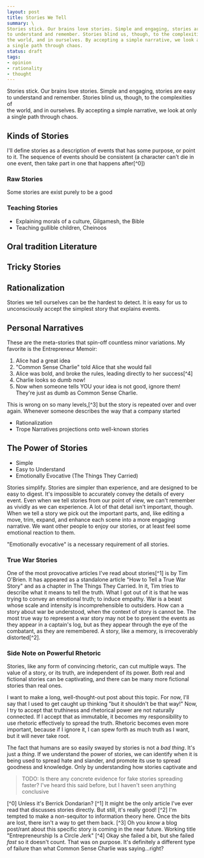 ```yaml
---
layout: post
title: Stories We Tell
summary: \
Stories stick. Our brains love stories. Simple and engaging, stories are easy \
to understand and remember. Stories blind us, though, to the complexities of \
the world, and in ourselves. By accepting a simple narrative, we look at only \
a single path through chaos.
status: draft
tags:
- opinion
- rationality
- thought
---
```


Stories stick. Our brains love stories. Simple and engaging, stories are easy \
to understand and remember. Stories blind us, though, to the complexities of \
the world, and in ourselves. By accepting a simple narrative, we look at only \
a single path through chaos.

<!-- EXCERPT -->

## Kinds of Stories

I'll define stories as a description of events that has some purpose, or point to it. The sequence of events should be consistent (a character can't die in one event, then take part in one that happens after[^0])

### Raw Stories

Some stories are exist purely to be a good 

### Teaching Stories

- Explaining morals of a culture, Gilgamesh, the Bible
- Teaching gullible children, Cheinoos

Oral tradition
Literature
  - 

## Tricky Stories

## Rationalization

Stories we tell ourselves can be the hardest to detect. It is easy for us to unconsciously accept the simplest story that explains events.

## Personal Narratives

These are the meta-stories that spin-off countless minor variations. My favorite is the Entrepreneur Memoir:

1. Alice had a great idea
2. "Common Sense Charlie" told Alice that she would fail
3. Alice was bold, and broke the rules, leading directly to her success[^4]
4. Charlie looks so dumb now!
5. Now when someone tells YOU your idea is not good, ignore them! They're just as dumb as Common Sense Charlie.

This is wrong on so many levels,[^3] but the story is repeated over and over again. Whenever someone describes the way that a company started 


  - Rationalization
  - Trope Narratives projections onto well-known stories

## The Power of Stories

- Simple
- Easy to Understand
- Emotionally Evocative (The Things They Carried)

Stories simplify. Stories are simpler than experience, and are designed to be easy to digest. It's impossible to accurately convey the details of every event. Even when we tell stories from our point of view, we can't remember as vividly as we can experience. A lot of that detail isn't important, though. When we tell a story we pick out the important parts, and, like editing a move, trim, expand, and enhance each scene into a more engaging narrative. We want other people to enjoy our stories, or at least feel some emotional reaction to them.

"Emotionally evocative" is a necessary requirement of all stories. 

### True War Stories

One of the most provocative articles I've read about stories[^1] is by Tim O'Brien. It has appeared as a standalone article "How to Tell a True War Story" and as a chapter in The Things They Carried. In it, Tim tries to describe what it means to tell the truth. What I got out of it is that he was trying to convey an emotional truth; to induce empathy. War is a beast whose scale and intensity is incomprehensible to outsiders. How can a story about war be understood, when the context of story is cannot be. The most true way to represent a war story may not be to present the events as they appear in a captain's log, but as they appear through the eye of the combatant, as they are remembered. A story, like a memory, is irrecoverably distorted[^2].

### Side Note on Powerful Rhetoric

Stories, like any form of convincing rhetoric, can cut multiple ways. The value of a story, or its truth, are independent of its power. Both real and fictional stories can be captivating, and there can be many more fictional stories than real ones.

I want to make a long, well-thought-out post about this topic. For now, I'll say that I used to get caught up thinking "but it shouldn't be that way!" Now, I try to accept that truthiness and rhetorical power are not naturally connected. If I accept that as immutable, it becomes my responsibility to use rhetoric effectively to spread the truth. Rhetoric becomes even more important, because if I ignore it, I can spew forth as much truth as I want, but it will never take root.

The fact that humans are so easily swayed by stories is not a _bad thing_. It's just a _thing_. If we understand the power of stories, we can identify when it is being used to spread hate and slander, and promote its use to spread goodness and knowledge. Only by understanding how stories captivate and 


> TODO: Is there any concrete evidence for fake stories spreading faster? I've heard this said before, but I haven't seen anything conclusive

[^0] Unless it's Berrick Dondarian?
[^1] It might be the only article I've ever read that discusses stories directly. But still, it's really good!
[^2] I'm tempted to make a non-sequitor to information theory here. Once the bits are lost, there isn't a way to get them back.
[^3] Oh you _know_ a blog post/rant about this specific story is coming in the near future. Working title "Entrepreneurship Is a Circle Jerk"
[^4] Okay she failed a bit, but she failed _fast_ so it doesn't count. That was on purpose. It's definitely a different type of failure than what Common Sense Charlie was saying...right?



